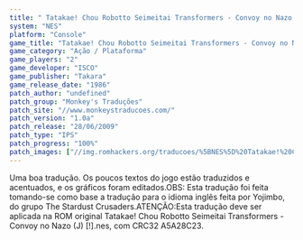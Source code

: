 ```yaml
---
title: " Tatakae! Chou Robotto Seimeitai Transformers - Convoy no Nazo (Monkey's Traduções)"
system: "NES"
platform: "Console"
game_title: "Tatakae! Chou Robotto Seimeitai Transformers - Convoy no Nazo"
game_category: "Ação / Plataforma"
game_players: "2"
game_developer: "ISCO"
game_publisher: "Takara"
game_release_date: "1986"
patch_author: "undefined"
patch_group: "Monkey's Traduções"
patch_site: "//www.monkeystraducoes.com/"
patch_version: "1.0a"
patch_release: "28/06/2009"
patch_type: "IPS"
patch_progress: "100%"
patch_images: ["//img.romhackers.org/traducoes/%5BNES%5D%20Tatakae!%20Chou%20Robotto%20Seimeitai%20Transformers%20-%20Convoy%20no%20Nazo%20-%20Monkey's%20Tradu%C3%A7%C3%B5es%20-%201.png","//img.romhackers.org/traducoes/%5BNES%5D%20Tatakae!%20Chou%20Robotto%20Seimeitai%20Transformers%20-%20Convoy%20no%20Nazo%20-%20Monkey's%20Tradu%C3%A7%C3%B5es%20-%202.png","//img.romhackers.org/traducoes/%5BNES%5D%20Tatakae!%20Chou%20Robotto%20Seimeitai%20Transformers%20-%20Convoy%20no%20Nazo%20-%20Monkey's%20Tradu%C3%A7%C3%B5es%20-%203.png"]
---
```

Uma boa tradução. Os poucos textos do jogo estão traduzidos e acentuados, e os gráficos foram editados.OBS: Esta tradução foi feita tomando-se como base a tradução para o idioma inglês feita por Yojimbo, do grupo The Stardust Crusaders.ATENÇÃO:Esta tradução deve ser aplicada na ROM original Tatakae! Chou Robotto Seimeitai Transformers - Convoy no Nazo (J) [!].nes, com CRC32 A5A28C23.